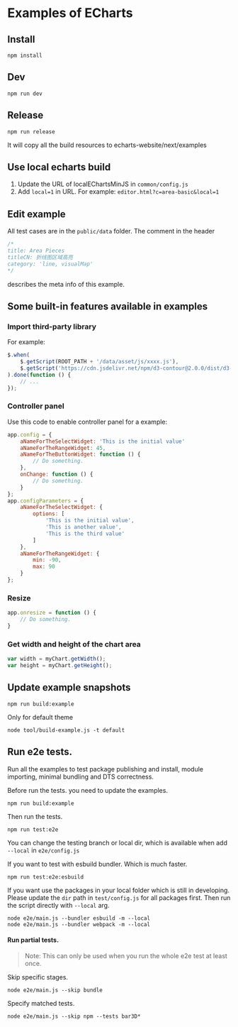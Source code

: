 # Examples of ECharts

## Install

```shell
npm install
```

## Dev

```shell
npm run dev
```

## Release

```shell
npm run release
```

It will copy all the build resources to echarts-website/next/examples

## Use local echarts build

1. Update the URL of localEChartsMinJS in `common/config.js`
2. Add `local=1` in URL. For example: `editor.html?c=area-basic&local=1`


## Edit example

All test cases are in the `public/data` folder. The comment in the header

```js
/*
title: Area Pieces
titleCN: 折线图区域高亮
category: 'line, visualMap'
*/
```

describes the meta info of this example.


## Some built-in features available in examples

### Import third-party library

For example:
```js
$.when(
    $.getScript(ROOT_PATH + '/data/asset/js/xxxx.js'),
    $.getScript('https://cdn.jsdelivr.net/npm/d3-contour@2.0.0/dist/d3-contour.jXs'),
).done(function () {
    // ...
});
```



### Controller panel

Use this code to enable controller panel for a example:
```js
app.config = {
    aNameForTheSelectWidget: 'This is the initial value'
    aNameForTheRangeWidget: 45,
    aNameForTheButtonWidget: function () {
        // Do something.
    },
    onChange: function () {
        // Do something.
    }
};
app.configParameters = {
    aNameForTheSelectWidget: {
        options: [
            'This is the initial value',
            'This is another value',
            'This is the third value'
        ]
    },
    aNameForTheRangeWidget: {
        min: -90,
        max: 90
    }
};
```

### Resize

```js
app.onresize = function () {
    // Do something.
}
```

### Get width and height of the chart area

```js
var width = myChart.getWidth();
var height = myChart.getHeight();
```


## Update example snapshots

```shell
npm run build:example
```

Only for default theme

```shell
node tool/build-example.js -t default
```


## Run e2e tests.

Run all the examples to test package publishing and install, module importing, minimal bundling and DTS correctness.

Before run the tests. you need to update the examples.

```shell
npm run build:example
```

Then run the tests.
```shell
npm run test:e2e
```

You can change the testing branch or local dir, which is available when add `--local` in `e2e/config.js`

If you want to test with esbuild bundler. Which is much faster.
```shell
npm run test:e2e:esbuild
```

If you want use the packages in your local folder which is still in developing. Please update the `dir` path in `test/config.js` for all packages first. Then run the script directly with `--local` arg.

```shell
node e2e/main.js --bundler esbuild -m --local
node e2e/main.js --bundler webpack -m --local
```

#### Run partial tests.

> Note: This can only be used when you run the whole e2e test at least once.

Skip specific stages.

```shell
node e2e/main.js --skip bundle
```

Specify matched tests.

```shell
node e2e/main.js --skip npm --tests bar3D*
```


